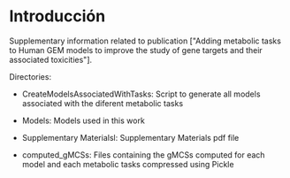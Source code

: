 # Introducción


Supplementary information related to publication ["Adding metabolic tasks to Human GEM models to improve the study
of gene targets and their associated toxicities"].

Directories:

- CreateModelsAssociatedWithTasks: Script to generate all models associated with the diferent metabolic tasks

- Models: Models used in this work

- Supplementary Materialsl: Supplementary Materials pdf file

- computed_gMCSs: Files containing the gMCSs computed for each model and each metabolic tasks compressed using Pickle

